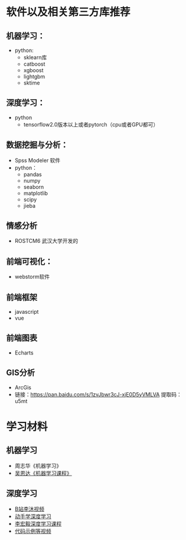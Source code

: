 # 软件以及相关第三方库推荐
## 机器学习：
- python:
  - sklearn库
  - catboost
  - xgboost
  - lightgbm
  - sktime


## 深度学习：
- python
  - tensorflow2.0版本以上或者pytorch（cpu或者GPU都可）


## 数据挖掘与分析：
- Spss Modeler 软件
- python：
  - pandas
  - numpy
  - seaborn
  - matplotlib
  - scipy
  - jieba

## 情感分析
- ROSTCM6 武汉大学开发的
## 前端可视化：
- webstorm软件

## 前端框架
- javascript
- vue

## 前端图表
- Echarts


## GIS分析
- ArcGis 
- 链接：https://pan.baidu.com/s/1zvJbwr3cJ-xjE0D5yVMLVA 提取码：u5mt

# 学习材料
## 机器学习
- 周志华《机器学习》
- [吴恩达《机器学习课程》](https://www.bilibili.com/video/BV164411b7dx/?spm_id_from=333.337.search-card.all.click)

## 深度学习
- [B站李沐视频](https://space.bilibili.com/1567748478/channel/seriesdetail?sid=358496)
- [动手学深度学习](https://zh.d2l.ai/chapter_preface/index.html)
- [李宏毅深度学习课程](https://www.bilibili.com/video/BV1J94y1f7u5/?spm_id_from=333.337.search-card.all.click)
- [代码示例等视频](https://space.bilibili.com/18161609/?spm_id_from=333.999.0.0)